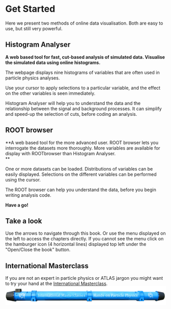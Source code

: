 # Get Started
Here we present two methods of online data visualisation.  Both are easy to use, but still very powerful.  


## Histogram Analyser

**A web based tool for fast, cut-based analysis of simulated data. Visualise the simulated data using online histograms.**

The webpage displays nine histograms of variables that are often used in particle physics analyses.  

Use your cursor to apply selections to a particular variable, and the effect on the other variables is seen immediately.  

Histogram Analyser will help you to understand the data and the relationship between the signal and background processes. It can simplify and speed-up the selection of cuts, before coding an analysis.


## ROOT browser

**A web based tool for the more advanced user. ROOT browser lets you interrogate the datasets more thoroughly.  More variables are available for display with ROOTbrowser than Histogram Analyser.  
**

One or more datasets can be loaded.  Distributions of variables can be easily displayed.
Selections on the different variables can be performed using the cursor.

The ROOT browser can help you understand the data, before you begin writing analysis code.

**Have a go!**

## Take a look

Use the arrows to navigate through this book. Or use the menu displayed on the left 
to access the chapters directly.  If you cannot see the menu click on the hamburger icon (4 horizontal lines) displayed top left under the "Open/Close the book" button. 

## International Masterclass

If you are not an expert in particle physics or ATLAS jargon you might want to try your hand at the [International Masterclass](http://atlas.physicsmasterclasses.org/en/index.htm).
![](pictures/IntMasterclasses.png)

